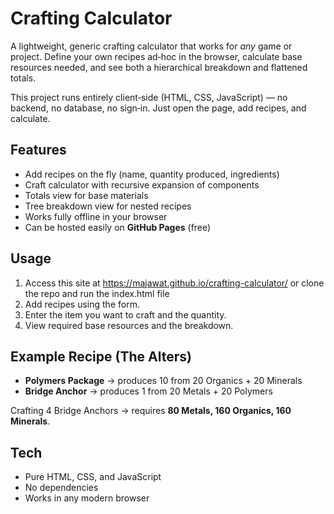 # Crafting Calculator

A lightweight, generic crafting calculator that works for *any* game or project. Define your own recipes ad‑hoc in the browser, calculate base resources needed, and see both a hierarchical breakdown and flattened totals.

This project runs entirely client‑side (HTML, CSS, JavaScript) — no backend, no database, no sign‑in. Just open the page, add recipes, and calculate.

## Features

* Add recipes on the fly (name, quantity produced, ingredients)
* Craft calculator with recursive expansion of components
* Totals view for base materials
* Tree breakdown view for nested recipes
* Works fully offline in your browser
* Can be hosted easily on **GitHub Pages** (free)

## Usage

1. Access this site at https://majawat.github.io/crafting-calculator/ or clone the repo and run the index.html file
2. Add recipes using the form.
3. Enter the item you want to craft and the quantity.
4. View required base resources and the breakdown.

## Example Recipe (The Alters)

* **Polymers Package** → produces 10 from 20 Organics + 20 Minerals
* **Bridge Anchor** → produces 1 from 20 Metals + 20 Polymers

Crafting 4 Bridge Anchors → requires **80 Metals, 160 Organics, 160 Minerals**.

## Tech

* Pure HTML, CSS, and JavaScript
* No dependencies
* Works in any modern browser
